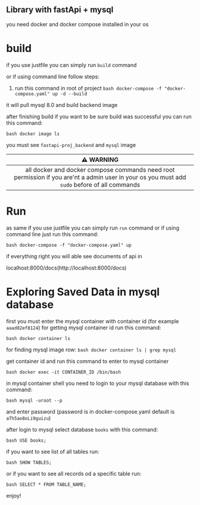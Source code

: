 ## Library with fastApi + mysql

you need docker and docker compose installed in your os
# build

if you use justfile you can simply run `build` command

or if using command line follow steps:

1) run this command in root of project
```bash docker-compose -f "docker-compose.yaml" up -d --build```

it will pull mysql 8.0 and build backend image 

after finishing build if you want to be sure build was successful you can run this command:

```bash docker image ls```

you must see `fastapi-proj_backend` and `mysql` image

| :warning: WARNING     |
|:---------------------:|
| all docker and docker compose commands need root permission if you are'nt a admin user in your os you must add `sudo` before of all commands |

# Run

as same if you use justfile you can simply run `run` command
or if using command line just run this command:

```bash docker-compose -f "docker-compose.yaml" up```

if everything right you will able see documents of api in 

localhost:8000/docs(http://localhost:8000/docs)



# Exploring Saved Data in mysql database

first you must enter the mysql container with container id (for example `aaad82ef8124`)
for getting mysql container id run this command:

```bash docker container ls```

for finding mysql image row:
```bash docker container ls | grep mysql```

get container id and run this command to enter to mysql container

```bash docker exec -it CONTAINER_ID /bin/bash```

in mysql container shell you need to login to your mysql database with this command:

```bash mysql -uroot --p```

and enter password (password is in docker-compose.yaml default is `aTh5ao8oLi9guizu`)

after login to mysql select database `books` with this command:

```bash USE books;```

if you want to see list of all tables run:

```bash SHOW TABLES;```

or if you want to see all records od a specific table run:

```bash SELECT * FROM TABLE_NAME;```

enjoy!


